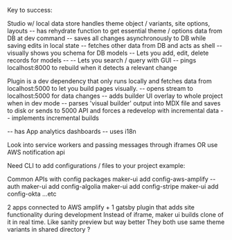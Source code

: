Key to success:

Studio w/ local data store handles theme object / variants, site options, layouts
-- has rehydrate function to get essential theme / options data from DB at dev command
-- saves all changes asynchronously to DB while saving edits in local state
-- fetches other data from DB and acts as shell
-- visually shows you schema for DB models
-- Lets you add, edit, delete records for models
-- -- Lets you search / query with GUI
-- pings localhost:8000 to rebuild when it detects a relevant change

Plugin is a dev dependency that only runs locally and fetches data from localhost:5000 to let you build
pages visually.
-- opens stream to localhost:5000 for data changes
-- adds builder UI overlay to whole project when in dev mode
-- parses 'visual builder' output into MDX file and saves to disk or sends to 5000 API and forces a redevelop with incremental data
-- implements incremental builds

-- has App analytics dashboards
-- uses i18n

Look into service workers and passing messages through iframes OR use AWS notification api

Need CLI to add configurations / files to your project example:

Common APIs with config packages
maker-ui add config-aws-amplify --auth
maker-ui add config-algolia
maker-ui add config-stripe
maker-ui add config-okta
...etc

2 apps connected to AWS amplify + 1 gatsby plugin that adds site functionality during development
Instead of iframe, maker ui builds clone of it in real time. Like sanity preview but way better
They both use same theme variants in shared directory ?
